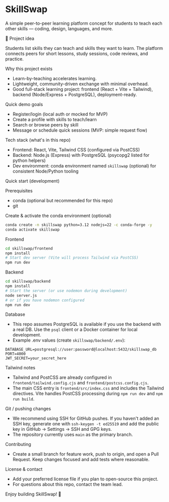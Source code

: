 # SkillSwap

A simple peer-to-peer learning platform concept for students to teach each other skills — coding, design, languages, and more.

💼 Project idea

Students list skills they can teach and skills they want to learn. The platform connects peers for short lessons, study sessions, code reviews, and practice.

Why this project exists

- Learn-by-teaching accelerates learning.
- Lightweight, community-driven exchange with minimal overhead.
- Good full-stack learning project: frontend (React + Vite + Tailwind), backend (Node/Express + PostgreSQL), deployment-ready.

Quick demo goals

- Register/login (local auth or mocked for MVP)
- Create a profile with skills to teach/learn
- Search or browse peers by skill
- Message or schedule quick sessions (MVP: simple request flow)

Tech stack (what's in this repo)

- Frontend: React, Vite, Tailwind CSS (configured via PostCSS)
- Backend: Node.js (Express) with PostgreSQL (psycopg2 listed for python helpers)
- Dev environment: conda environment named `skillswap` (optional) for consistent Node/Python tooling

Quick start (development)

Prerequisites

- conda (optional but recommended for this repo)
- git

Create & activate the conda environment (optional)

```bash
conda create -n skillswap python=3.12 nodejs=22 -c conda-forge -y
conda activate skillswap
```

Frontend

```bash
cd skillswap/frontend
npm install
# Start dev server (Vite will process Tailwind via PostCSS)
npm run dev
```

Backend

```bash
cd skillswap/backend
npm install
# Start the server (or use nodemon during development)
node server.js
# or if you have nodemon configured
npm run dev
```

Database

- This repo assumes PostgreSQL is available if you use the backend with a real DB. Use the `psql` client or a Docker container for local development.
- Example .env values (create `skillswap/backend/.env`):

```env
DATABASE_URL=postgresql://user:password@localhost:5432/skillswap_db
PORT=4000
JWT_SECRET=your_secret_here
```

Tailwind notes

- Tailwind and PostCSS are already configured in `frontend/tailwind.config.cjs` and `frontend/postcss.config.cjs`.
- The main CSS entry is `frontend/src/index.css` and includes the Tailwind directives. Vite handles PostCSS processing during `npm run dev` and `npm run build`.

Git / pushing changes

- We recommend using SSH for GitHub pushes. If you haven't added an SSH key, generate one with `ssh-keygen -t ed25519` and add the public key in GitHub → Settings → SSH and GPG keys.
- The repository currently uses `main` as the primary branch.

Contributing

- Create a small branch for feature work, push to origin, and open a Pull Request. Keep changes focused and add tests where reasonable.

License & contact

- Add your preferred license file if you plan to open-source this project.
- For questions about this repo, contact the team lead.

Enjoy building SkillSwap! 🚀
